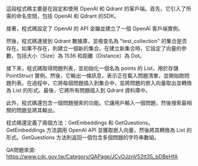 這段程式碼主要是在設定和使用 OpenAI 和 Qdrant 的客戶端。首先，它引入了所需的命名空間，包括 OpenAI 和 Qdrant 的SDK。

接著，程式碼設定了 OpenAI 的 API 金鑰並建立了一個 OpenAI 客戶端實例。

然後，程式碼連接到 Qdrant 數據庫，並檢查名為 "test_collection" 的集合是否存在。如果不存在，則建立一個新的集合。在建立新集合時，它設定了向量的參數，包括大小（Size）為 1536 和距離（Distance）為 Dot。

接下來，程式碼取得問題列表，並初始化一個名為 points 的 List，用於存儲 PointStruct 實例。然後，它輸出一條訊息，表示正在載入問題清單，並開始跑問題列表。在過程中，它將每個問題插入到集合中，並將問題的嵌入向量取出並轉換為 List 的形式。最後，它將所有問題插入到 Qdrant 資料庫中。

此外，程式碼還包含一個問題搜索的功能。它讓用戶輸入一個問題，然後搜索最相關的問題並將其輸出。

程式碼還定義了兩個方法：GetEmbeddings 和 GetQuestions。GetEmbeddings 方法調用 OpenAI API 並獲取嵌入向量，然後將其轉換為 List 的形式。GetQuestions 方法則返回一個包含多個問題的字符串數組。

QA問題來源:  
https://www.cdc.gov.tw/Category/QAPage/JCyOJznV52tt35_bDBeHfA
